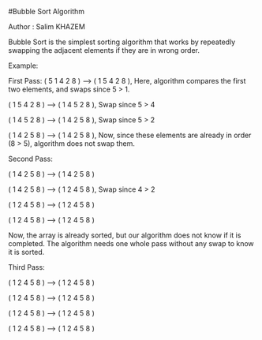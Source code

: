#Bubble Sort Algorithm 


Author : Salim KHAZEM 


Bubble Sort is the simplest sorting algorithm that works by repeatedly swapping the adjacent elements if they are in wrong order.

Example:


First Pass:
( 5 1 4 2 8 ) –> ( 1 5 4 2 8 ), Here, algorithm compares the first two elements, and swaps since 5 > 1. 


( 1 5 4 2 8 ) –>  ( 1 4 5 2 8 ), Swap since 5 > 4


( 1 4 5 2 8 ) –>  ( 1 4 2 5 8 ), Swap since 5 > 2


( 1 4 2 5 8 ) –> ( 1 4 2 5 8 ), Now, since these elements are already in order (8 > 5), algorithm does not swap them.

Second Pass:

( 1 4 2 5 8 ) –> ( 1 4 2 5 8 )

( 1 4 2 5 8 ) –> ( 1 2 4 5 8 ), Swap since 4 > 2


( 1 2 4 5 8 ) –> ( 1 2 4 5 8 )


( 1 2 4 5 8 ) –>  ( 1 2 4 5 8 )



Now, the array is already sorted, but our algorithm does not know if it is completed. The algorithm needs one whole pass without any swap to know it is sorted.

Third Pass:


( 1 2 4 5 8 ) –> ( 1 2 4 5 8 )


( 1 2 4 5 8 ) –> ( 1 2 4 5 8 )


( 1 2 4 5 8 ) –> ( 1 2 4 5 8 )


( 1 2 4 5 8 ) –> ( 1 2 4 5 8 )

